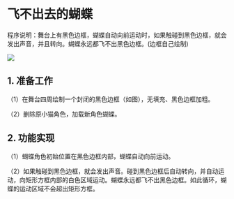 # 飞不出去的蝴蝶

程序说明：舞台上有黑色边框，蝴蝶自动向前运动时，如果触碰到黑色边框，就会发出声音，并且转向。蝴蝶永远都飞不出黑色边框。(边框自己绘制)

![](https://img-blog.csdnimg.cn/20210211125350677.png)
 
## 1. 准备工作

（1）在舞台四周绘制一个封闭的黑色边框（如图），无填充、黑色边框加粗。

（2）删除原小猫角色，加载新角色蝴蝶。

## 2. 功能实现

（1）蝴蝶角色初始位置在黑色边框内部，蝴蝶自动向前运动。

（2）如果触碰到黑色边框，就会发出声音。碰到黑色边框后自动转向，并自动运动，向矩形方框内部的白色区域运动。蝴蝶永远都飞不出黑色边框。如此循环，蝴蝶的运动区域不会超出矩形方框。

